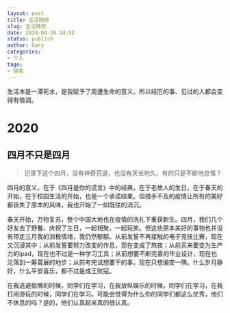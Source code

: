```yaml
---
layout: post
title: 生活随想
slug: 生活随想
date: 2020-04-26 14:52
status: publish
author: Gary
categories: 
- 个人
tage:
- 随笔
---
```


生活本是一潭死水，是我赋予了周遭生命的意义。所以经历的事、见过的人都会变得有情调。
<!--more-->

# 2020

## 四月不只是四月

> 记录下这个四月，没有神奇荒诞，也没有天长地久。有的只是不断地怠惰？

四月的意义，在于《四月是你的谎言》中的经典，在于老故人的生日，在于春天的开始，在于校园生活的开始，也是一个承诺结束。但措手不及的疫情让所有的美好都丧失了原本的风味，我也开始了一如既往的消沉。

春天开始，万物复苏，整个中国大地也在疫情的洗礼下重获新生。四月，我们几个好友去了野餐、庆祝了生日，一起相聚，一起玩笑。但这些原本美好的事物也并没有带走三月我的消极情绪，我仍然郁郁。从前发誓不再接触的电子竞技比赛，现在又沉浸其中；从前发誓要努力改变的作息，现在变成了熬夜；从前买来要变为生产力的ipad，现在也不过是一种学习工具；从前想要不断完善的毕业设计，现在也沦落到一筹莫展的地步；从前考完试想要干的事，现在只想偏安一隅。什么岁月静好，什么平安喜乐，都不过是成王败寇。

在我逃避偷懒的时候，同学们在学习，在我放纵娱乐的时候，同学们在学习，在我打闹游玩的时候，同学们在学习。可能会觉得为什么你的同学们都这么优秀，他们不休息的吗？是的，他们认真起来真的很认真。